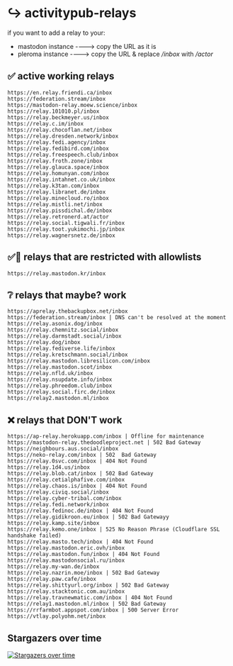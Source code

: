 # ↪️ activitypub-relays

if you want to add a relay to your:

- mastodon instance ----> copy the URL as it is
- pleroma instance ----> copy the URL & replace */inbox* with */actor*


## ✅ active working relays
```
https://en.relay.friendi.ca/inbox
https://federation.stream/inbox
https://mastodon-relay.moew.science/inbox
https://relay.101010.pl/inbox
https://relay.beckmeyer.us/inbox
https://relay.c.im/inbox
https://relay.chocoflan.net/inbox
https://relay.dresden.network/inbox
https://relay.fedi.agency/inbox
https://relay.fedibird.com/inbox
https://relay.freespeech.club/inbox
https://relay.froth.zone/inbox
https://relay.glauca.space/inbox
https://relay.homunyan.com/inbox
https://relay.intahnet.co.uk/inbox
https://relay.k3tan.com/inbox
https://relay.libranet.de/inbox
https://relay.minecloud.ro/inbox
https://relay.mistli.net/inbox
https://relay.pissdichal.de/inbox
https://relay.retronerd.at/actor
https://relay.social.tigwali.fr/inbox
https://relay.toot.yukimochi.jp/inbox
https://relay.wagnersnetz.de/inbox
```
## ✅🚫 relays that are restricted with allowlists
```
https://relay.mastodon.kr/inbox
```
## ❔ relays that maybe? work
```
https://aprelay.thebackupbox.net/inbox
https://federation.stream/inbox | DNS can't be resolved at the moment
https://relay.asonix.dog/inbox
https://relay.chemnitz.social/inbox
https://relay.darmstadt.social/inbox
https://relay.dog/inbox
https://relay.fediverse.life/inbox
https://relay.kretschmann.social/inbox
https://relay.mastodon.libresilicon.com/inbox
https://relay.mastodon.scot/inbox
https://relay.nfld.uk/inbox
https://relay.nsupdate.info/inbox
https://relay.phreedom.club/inbox
https://relay.social.firc.de/inbox
https://relay2.mastodon.ml/inbox
```

## ❌ relays that DON'T work
```
https://ap-relay.herokuapp.com/inbox | Offline for maintenance
https://mastodon-relay.thedoodleproject.net | 502 Bad Gateway
https://neighbours.aus.social/inbox
https://neko-relay.com/inbox | 502  Bad Gateway
https://relay.0svc.com/inbox | 404 Not Found
https://relay.1d4.us/inbox
https://relay.blob.cat/inbox | 502 Bad Gateway
https://relay.cetialphafive.com/inbox
https://relay.chaos.is/inbox | 404 Not Found
https://relay.civiq.social/inbox
https://relay.cyber-tribal.com/inbox
https://relay.fedi.network/inbox
https://relay.fedinoc.de/inbox | 404 Not Found
https://relay.gidikroon.eu/inbox | 502 Bad Gatewayy
https://relay.kamp.site/inbox
https://relay.kemo.one/inbox | 525 No Reason Phrase (Cloudflare SSL handshake failed)
https://relay.masto.tech/inbox | 404 Not Found
https://relay.mastodon.eric.ovh/inbox
https://relay.mastodon.fun/inbox | 404 Not Found
https://relay.mastodonsocial.ru/inbox
https://relay.my-wan.de/inbox
https://relay.nazrin.moe/inbox | 502 Bad Gateway
https://relay.paw.cafe/inbox
https://relay.shittyurl.org/inbox | 502 Bad Gateway
https://relay.stacktonic.com.au/inbox
https://relay.travnewmatic.com/inbox | 404 Not Found
https://relay1.mastodon.ml/inbox | 502 Bad Gateway
https://rrfarmbot.appspot.com/inbox | 500 Server Error
https://vtlay.polyohm.net/inbox
```


## Stargazers over time

[![Stargazers over time](https://starchart.cc/brodi1/activitypub-relays.svg)](https://starchart.cc/brodi1/activitypub-relays)
